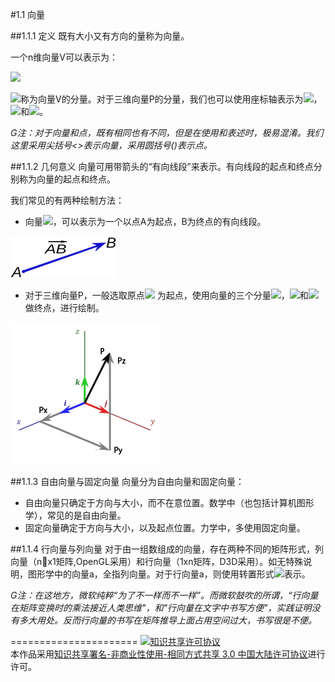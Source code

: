 #1.1 向量

##1.1.1 定义
既有大小又有方向的量称为向量。

一个n维向量V可以表示为：

<img src="http://www.forkosh.com/mathtex.cgi? V = \langle {V_1},{V_2}, \cdots ,{V_n}\rangle ">

<img src="http://www.forkosh.com/mathtex.cgi? {V_i} ">称为向量V的分量。对于三维向量P的分量，我们也可以使用座标轴表示为<img src="http://www.forkosh.com/mathtex.cgi? {P_x} ">，<img src="http://www.forkosh.com/mathtex.cgi? {P_y} ">和<img src="http://www.forkosh.com/mathtex.cgi? {P_z} ">。

*G注：对于向量和点，既有相同也有不同，但是在使用和表述时，极易混淆。我们这里采用尖括号<>表示向量，采用圆括号()表示点。*

##1.1.2 几何意义
向量可用带箭头的“有向线段”来表示。有向线段的起点和终点分别称为向量的起点和终点。

我们常见的有两种绘制方法：

- 向量<img src="http://www.forkosh.com/mathtex.cgi? \overrightarrow {AB} ">，可以表示为一个以点A为起点，B为终点的有向线段。

![替代文本](pic/1-1-2.png "1-1-2.png")


- 对于三维向量P，一般选取原点<img src="http://www.forkosh.com/mathtex.cgi? {\left( {0,0,0} \right)} "> 为起点，使用向量的三个分量<img src="http://www.forkosh.com/mathtex.cgi? {P_x} ">，<img src="http://www.forkosh.com/mathtex.cgi? {P_y} ">和<img src="http://www.forkosh.com/mathtex.cgi? {P_z} ">做终点，进行绘制。

![替代文本](pic/1-1-1.png "1-1-1.png")

##1.1.3 自由向量与固定向量
向量分为自由向量和固定向量：

- 自由向量只确定于方向与大小，而不在意位置。数学中（也包括计算机图形学），常见的是自由向量。
- 固定向量确定于方向与大小，以及起点位置。力学中，多使用固定向量。

##1.1.4 行向量与列向量
对于由一组数组成的向量，存在两种不同的矩阵形式，列向量（nx1矩阵,OpenGL采用）和行向量（1xn矩阵，D3D采用）。如无特殊说明，图形学中的向量a，全指列向量。对于行向量a，则使用转置形式<img src="http://www.forkosh.com/mathtex.cgi? $${a^T}$$ ">表示。

*G注：在这地方，微软纯粹“为了不一样而不一样”。而微软鼓吹的所谓，“行向量在矩阵变换时的乘法接近人类思维"，和"行向量在文字中书写方便"，实践证明没有多大用处。反而行向量的书写在矩阵推导上面占用空间过大，书写很是不便。*

======================
<a rel="license" href="http://creativecommons.org/licenses/by-nc-sa/3.0/cn/"><img alt="知识共享许可协议" style="border-width:0" src="https://i.creativecommons.org/l/by-nc-sa/3.0/cn/88x31.png" /></a><br />本作品采用<a rel="license" href="http://creativecommons.org/licenses/by-nc-sa/3.0/cn/">知识共享署名-非商业性使用-相同方式共享 3.0 中国大陆许可协议</a>进行许可。
